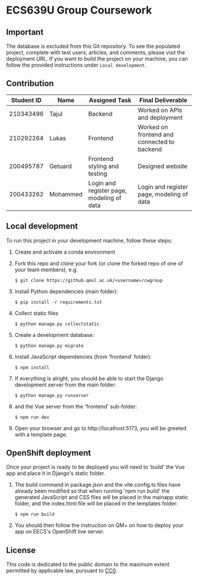 # ECS639U Group Coursework

## Important 

The database is excluded from this Git repository. To see the populated project, complete with test users, articles, and comments, please visit the deployment URL. If you want to build the project on your machine, you can follow the provided instructions under `Local development`.

## Contribution

| Student ID | Name  | Assigned Task                                           | Final Deliverable                                |
|------------|-------|--------------------------------------------------------|---------------------------------------------------|
| 210343496     | Tajul | Backend                                                | Worked on APIs and deployment                    |
| 210292264     | Lukas | Frontend                                               | Worked on frontend and connected to backend     |
| 200495787     | Getuard  | Frontend styling and testing                           | Designed website                                 |
| 200433262     | Mohammed  | Login and register page, modeling of data   | Login and register page, modeling of data        |







## Local development

To run this project in your development machine, follow these steps:

1. Create and activate a conda environment

2. Fork this repo and clone your fork (or clone the forked repo of one of your team members), e.g.

    ```console
    $ git clone https://github.qmul.ac.uk/<username>/cwgroup
    ```

3. Install Python dependencies (main folder):

    ```console
    $ pip install -r requirements.txt
    ```

4. Collect static files

    ```console
    $ python manage.py collectstatic
    ```

5. Create a development database:

    ```console
    $ python manage.py migrate
    ```

6. Install JavaScript dependencies (from 'frontend' folder):

    ```console
    $ npm install
    ```

7. If everything is alright, you should be able to start the Django development server from the main folder:

    ```console
    $ python manage.py runserver
    ```

8. and the Vue server from the 'frontend' sub-folder:

    ```console
    $ npm run dev
    ```

8. Open your browser and go to http://localhost:5173, you will be greeted with a template page.

## OpenShift deployment

Once your project is ready to be deployed you will need to 'build' the Vue app and place it in Django's static folder.

1. The build command in package.json and the vite.config.ts files have already been modified so that when running 'npm run build' the generated JavaScript and CSS files will be placed in the mainapp static folder, and the index.html file will be placed in the templates folder:

    ```console
    $ npm run build
    ```

2. You should then follow the instruction on QM+ on how to deploy your app on EECS's OpenShift live server.

## License

This code is dedicated to the public domain to the maximum extent permitted by applicable law, pursuant to [CC0](http://creativecommons.org/publicdomain/zero/1.0/).
